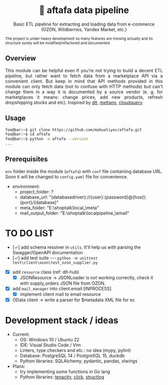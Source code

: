 <h1 align="center">
    <strong>🏺 aftafa</strong> data pipeline
</h1>
<p align="center">
Basic ETL pipeline for extracting and loading data from e-commerce (OZON, Wildberries, Yandex Market, etc.)
</p>

<sub>The project is under heavy development so many features are missing actually and its structure surely will be modified/refactored
and documented</sub>

## Overview
<div style="text-align: justify">This module can be helpful even if you're not trying to build a decent ETL pipeline, but rather want to fetch data from a marketplace API via a convenient client. But keep in mind that API methods provided in this module can only fetch data (not to confuse with HTTP methods) but can't change them in a way it is documented by a source vendor (e. g. for marketplaces it means: change prices, add new products, refresh dropshipping stocks and etc). Inspired by <a href=https://github.com/dlt-hub/dlt>dlt</a>, <a href=https://github.com/meltano/meltano>meltano</a>, <a href=https://github.com/cloudquery/cloudquery>cloudquery</a>.</div>

## Usage

```bash
foo@bar:~$ git clone https://github.com/makualiyev/aftafa.git
foo@bar:~$ cd aftafa
foo@bar:~$ python -m aftafa --version
...
```

## Prerequisites

`env` folder inside the module (`aftafa`) with `conf` file containing database URL. Soon it will be changed to `config.yaml` file for convenience.
* environment:
    *   project_folder: ?
    *   database_url: "{databasedriver}://{user}:{password}@{host}:{port}/{database}"
    *   meta_folder: "E:\\shoptalk\\local_\\meta"
    *   mail_output_folder: "E:\\shoptalk\\localpipeline_\\email"


# TO DO LIST

- [✓] add schema resolver in `utils`. It'll help us with parsing the Swagger/OpenAPI documentation
- [✓] add test suite --- ```python -m unittest test\client\ozon\test_ozon_supplier.py```
- [x] add `resource` class (ref: dlt-hub)
  - [x] JSONResource -> JSONLoader is not working correctly, check it with supply_orders JSON file from OZON.
- [x] add `mail_manager` into client.email [INPROCESS]
    - [x] implement client mail to email resource
- [x] OData client -> write a parser for $metadata XML file for ec

# Development stack / ideas

* Current:
    * OS: Windows 10 / Ubuntu 22
    * IDE: Visual Studio Code / Vim
    * Linters, type checkers and etc.: no idea (mypy, pylint)
    * Database: PostgreSQL 14 / PostgreSQL 15, duckdb
    * Python libraries: SQLAlchemy, pydantic, pandas, xlwings
* Plans:
    * try implementing some functions in Go lang
    * Python libraries: [tenacity](https://github.com/jd/tenacity), [click](https://github.com/pallets/click), [structlog](https://github.com/hynek/structlog)
